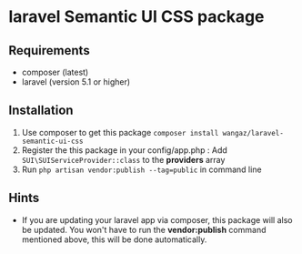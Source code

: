 # laravel Semantic UI CSS package

## Requirements
* composer (latest)
* laravel (version 5.1 or higher)


## Installation
1. Use composer to get this package `composer install wangaz/laravel-semantic-ui-css`
2. Register the this package in your config/app.php : Add `SUI\SUIServiceProvider::class` to the **providers** array
3. Run `php artisan vendor:publish --tag=public` in command line

## Hints
* If you are updating your laravel app via composer, this package will also be updated. You won't have to run the **vendor:publish** command mentioned above, this will be done automatically.
